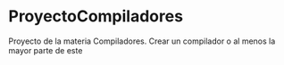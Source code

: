 # ProyectoCompiladores
Proyecto de la materia Compiladores. Crear un compilador o al menos la mayor parte de este
